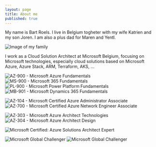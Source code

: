 ```yaml
---
layout: page
title: About me
published: true
---
```


My name is Bart Roels.
I live in Belgium togheter with my wife Katrien and my son Joren. I am also a plus dad for Maren and Yentl.

![Image of my family](./img/myfamily.jpg)


I work as a Cloud Solution Architect at Microsoft Belgium, focusing on Microsoft technologies, especially cloud solutions based on Microsoft Azure, Azure Stack, ARM, Terraform, AKS, ...

![AZ-900 - Microsoft Azure Fundamentals](/img/microsoft-certified-azure-fundamentals.png "AZ-900 - Microsoft Azure Fundamentals")
![MS-900 - Microsoft 365 Fundamentals](/img/microsoft-365-certified-fundamentals.png "MS-900 - Microsoft 365 Fundamentals")
![PL-900 - Microsoft Power Platform Fundamentals](/img/microsoft-certified-power-platform-fundamentals.png "PL-900 - Microsoft Power Platform Fundamentals")
![MB-901 - Microsoft Dynamics 365 Fundamentals](/img/microsoft-certified-dynamics-365-fundamentals.1.png  "MB-901 - Microsoft Dynamics 365 Fundamentals")

![AZ-104 - Microsoft Certified Azure Administrator Associate](/img/microsoft-certified-azure-administrator-associate-az-104.png "AZ-104 - Microsoft Certified Azure Administrator Associate")
![AZ-700 - Microsoft Certified Azure Network Engineer Associate](/img/microsoft-certified-azure-network-engineer-associate.png "AZ-700 - Microsoft Certified Azure Network Engineer Associate")

![AZ-303 - Microsoft Azure Architect Technologies](/img/EXAM-Expert-AZ-303-600x600.png "AZ-303 - Microsoft Azure Architect Technologies")
![AZ-304 - Microsoft Azure Architect Design](/img/EXAM-Expert-AZ-304-600x600.png "AZ-304 - Microsoft Azure Architect Design")

![Microsoft Certified: Azure Solutions Architect Expert](/img/azure-solutions-architect-expert-600x600.png "Microsoft Certified: Azure Solutions Architect Expert")


![Microsoft Global Challenger](/img/Microsoft-Global-Challenger.png "Microsoft Global Challenger")
![Microsoft Global Challenger](/img/openhack-containers.png "Microsoft OpenHack Containers")

